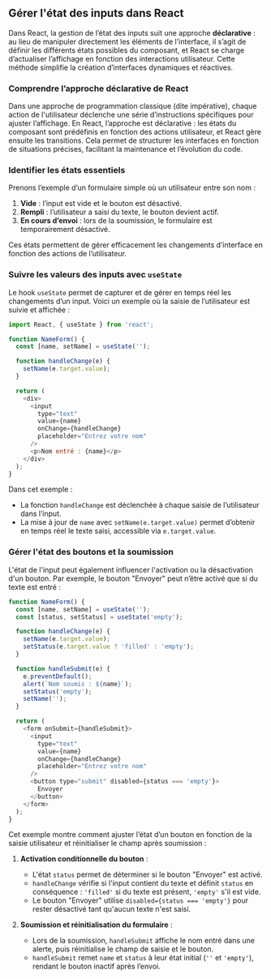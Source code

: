## Gérer l'état des inputs dans React

Dans React, la gestion de l’état des inputs suit une approche **déclarative** : au lieu de manipuler directement les éléments de l'interface, il s’agit de définir les différents états possibles du composant, et React se charge d’actualiser l’affichage en fonction des interactions utilisateur. Cette méthode simplifie la création d’interfaces dynamiques et réactives.

### Comprendre l’approche déclarative de React

Dans une approche de programmation classique (dite impérative), chaque action de l'utilisateur déclenche une série d’instructions spécifiques pour ajuster l’affichage. En React, l’approche est déclarative : les états du composant sont prédéfinis en fonction des actions utilisateur, et React gère ensuite les transitions. Cela permet de structurer les interfaces en fonction de situations précises, facilitant la maintenance et l’évolution du code.

### Identifier les états essentiels

Prenons l’exemple d’un formulaire simple où un utilisateur entre son nom :

1. **Vide** : l’input est vide et le bouton est désactivé.
2. **Rempli** : l’utilisateur a saisi du texte, le bouton devient actif.
3. **En cours d’envoi** : lors de la soumission, le formulaire est temporairement désactivé.

Ces états permettent de gérer efficacement les changements d’interface en fonction des actions de l’utilisateur.

### Suivre les valeurs des inputs avec `useState`

Le hook `useState` permet de capturer et de gérer en temps réel les changements d’un input. Voici un exemple où la saisie de l’utilisateur est suivie et affichée :

```javascript
import React, { useState } from 'react';

function NameForm() {
  const [name, setName] = useState('');

  function handleChange(e) {
    setName(e.target.value);
  }

  return (
    <div>
      <input
        type="text"
        value={name}
        onChange={handleChange}
        placeholder="Entrez votre nom"
      />
      <p>Nom entré : {name}</p>
    </div>
  );
}
```

Dans cet exemple :
- La fonction `handleChange` est déclenchée à chaque saisie de l’utilisateur dans l’input.
- La mise à jour de `name` avec `setName(e.target.value)` permet d’obtenir en temps réel le texte saisi, accessible via `e.target.value`.

### Gérer l'état des boutons et la soumission

L'état de l'input peut également influencer l'activation ou la désactivation d'un bouton. Par exemple, le bouton "Envoyer" peut n’être activé que si du texte est entré :

```javascript
function NameForm() {
  const [name, setName] = useState('');
  const [status, setStatus] = useState('empty');

  function handleChange(e) {
    setName(e.target.value);
    setStatus(e.target.value ? 'filled' : 'empty');
  }

  function handleSubmit(e) {
    e.preventDefault();
    alert(`Nom soumis : ${name}`);
    setStatus('empty');
    setName('');
  }

  return (
    <form onSubmit={handleSubmit}>
      <input
        type="text"
        value={name}
        onChange={handleChange}
        placeholder="Entrez votre nom"
      />
      <button type="submit" disabled={status === 'empty'}>
        Envoyer
      </button>
    </form>
  );
}
```

Cet exemple montre comment ajuster l’état d’un bouton en fonction de la saisie utilisateur et réinitialiser le champ après soumission :

1. **Activation conditionnelle du bouton** :
   - L'état `status` permet de déterminer si le bouton "Envoyer" est activé.
   - `handleChange` vérifie si l'input contient du texte et définit `status` en conséquence : `'filled'` si du texte est présent, `'empty'` s'il est vide.
   - Le bouton "Envoyer" utilise `disabled={status === 'empty'}` pour rester désactivé tant qu'aucun texte n'est saisi.

2. **Soumission et réinitialisation du formulaire** :
   - Lors de la soumission, `handleSubmit` affiche le nom entré dans une alerte, puis réinitialise le champ de saisie et le bouton.
   - `handleSubmit` remet `name` et `status` à leur état initial (`''` et `'empty'`), rendant le bouton inactif après l’envoi.